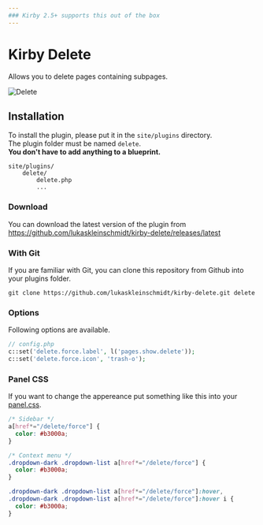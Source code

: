 ```yaml
---
### Kirby 2.5+ supports this out of the box
---
```



# Kirby Delete
Allows you to delete pages containing subpages.  

![Delete](http://github.kleinschmidt.at/kirby-delete/delete.png)

## Installation
To install the plugin, please put it in the `site/plugins` directory.  
The plugin folder must be named `delete`.  
**You don't have to add anything to a blueprint.**

```
site/plugins/
    delete/
        delete.php
        ...
```

### Download
You can download the latest version of the plugin from https://github.com/lukaskleinschmidt/kirby-delete/releases/latest

### With Git
If you are familiar with Git, you can clone this repository from Github into your plugins folder.

```git clone https://github.com/lukaskleinschmidt/kirby-delete.git delete```

### Options
Following options are available.
```php
// config.php
c::set('delete.force.label', l('pages.show.delete'));
c::set('delete.force.icon', 'trash-o');
```

### Panel CSS
If you want to change the appereance put something like this into your [panel.css](https://getkirby.com/docs/developer-guide/panel/css).
```css
/* Sidebar */
a[href*="/delete/force"] {
  color: #b3000a;
}

/* Context menu */
.dropdown-dark .dropdown-list a[href*="/delete/force"] {
  color: #b3000a;
}

.dropdown-dark .dropdown-list a[href*="/delete/force"]:hover,
.dropdown-dark .dropdown-list a[href*="/delete/force"]:hover i {
  color: #b3000a;
}
```
